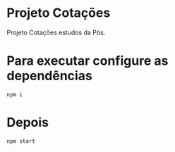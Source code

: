 # Projeto Cotações
Projeto Cotações estudos da Pós.

# Para executar configure as dependências
`npm i`

# Depois
`npm start`
